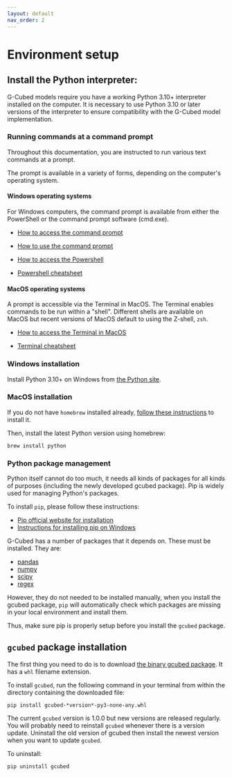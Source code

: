 ```yaml
---
layout: default
nav_order: 2
---
```


# Environment setup 
## Install the Python interpreter:

G-Cubed models require you have a working Python 3.10+ interpreter 
installed on the computer. It is necessary to use Python 3.10 or later versions
of the interpreter to ensure compatibility with the G-Cubed model implementation.

### Running commands at a command prompt

Throughout this documentation, you are instructed to run various text commands 
at a prompt.

The prompt is available in a variety of forms, depending on 
the computer's operating system.

#### Windows operating systems

For Windows computers, the command prompt is available from either the PowerShell 
or the command prompt software (cmd.exe).

- [How to access the command prompt](https://www.howtogeek.com/235101/10-ways-to-open-the-command-prompt-in-windows-10/)

- [How to use the command prompt](https://www.makeuseof.com/tag/a-beginners-guide-to-the-windows-command-line/)

- [How to access the Powershell](https://www.howtogeek.com/662611/9-ways-to-open-powershell-in-windows-10/)

- [Powershell cheatsheet](https://www.comparitech.com/net-admin/powershell-cheat-sheet/)

#### MacOS operating systems

A prompt is accessible via the Terminal in MacOS. The Terminal enables commands to be run within a "shell". 
Different shells are available on MacOS but recent versions of MacOS default to using the Z-shell, `zsh`.

- [How to access the Terminal in MacOS](https://www.idownloadblog.com/2019/04/19/ways-open-terminal-mac/)

- [Terminal cheatsheet](https://www.makeuseof.com/tag/mac-terminal-commands-cheat-sheet/)
### Windows installation

Install Python 3.10+ on Windows from [the Python site](https://www.python.org/downloads/windows/).

### MacOS installation

If you do not have `homebrew` installed already, [follow these instructions](https://brew.sh/)
to install it.

Then, install the latest Python version using homebrew:

```
brew install python
```

### Python package management 
Python itself cannot do too much, it needs all kinds of packages for all kinds of purposes (including the newly developed gcubed package). Pip is widely used for managing Python's packages.

To install `pip`, please follow these instructions:

* [Pip official website for installation](https://packaging.python.org/en/latest/tutorials/installing-packages/)
* [Instructions for installing pip on Windows](https://www.geeksforgeeks.org/how-to-install-pip-on-windows/)  

G-Cubed has a number of packages that it depends on. These must be installed. They are:  

* [pandas](https://pandas.pydata.org/)
* [numpy](https://numpy.org/)
* [scipy](https://scipy.org/)
* [regex](https://pypi.org/project/regex/)

However, they do not needed to be installed manually, when you install the gcubed package, 
`pip` will automatically check which packages are missing in your local environment and 
install them.

Thus, make sure pip is properly setup before you install the `gcubed` package.

## `gcubed` package installation

The first thing you need to do is to download 
[the binary gcubed package](../gcubed-distribution/gcubed-*version*-py3-none-any.whl). 
It has a `whl` filename extension.

To install `gcubed`, run the following command in your terminal from within 
the directory containing the downloaded file:

```
pip install gcubed-*version*-py3-none-any.whl
```

The current `gcubed` version is 1.0.0 but new versions are released regularly. 
You will probably need to reinstall `gcubed` whenever there is a version update. 
Uninstall the old version of gcubed then install the newest version when you want 
to update `gcubed`.

To uninstall:

```
pip uninstall gcubed
```
